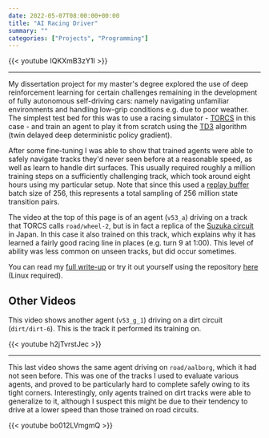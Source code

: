 ```yaml
---
date: 2022-05-07T08:00:00+00:00
title: "AI Racing Driver"
summary: ""
categories: ["Projects", "Programming"]
---
```


{{< youtube IQKXmB3zY1I >}}

---

My dissertation project for my master's degree explored the use of deep reinforcement learning for certain challenges remaining in the development of fully autonomous self-driving cars: namely navigating unfamiliar environments and handling low-grip conditions e.g. due to poor weather. The simplest test bed for this was to use a racing simulator - [TORCS](http://torcs.sourceforge.net/) in this case - and train an agent to play it from scratch using the [TD3](https://arxiv.org/pdf/1802.09477.pdf) algorithm (twin delayed deep deterministic policy gradient).

After some fine-tuning I was able to show that trained agents were able to safely navigate tracks they'd never seen before at a reasonable speed, as well as learn to handle dirt surfaces. This usually required roughly a million training steps on a sufficiently challenging track, which took around eight hours using my particular setup. Note that since this used a [replay buffer](https://datascience.stackexchange.com/questions/20535/what-is-experience-replay-and-what-are-its-benefits) batch size of 256, this represents a total sampling of 256 million state transition pairs.

The video at the top of this page is of an agent (`v53_a`) driving on a track that TORCS calls `road/wheel-2`, but is in fact a replica of the [Suzuka circuit](https://en.wikipedia.org/wiki/Suzuka_International_Racing_Course) in Japan. In this case it also trained on this track, which explains why it has learned a fairly good racing line in places (e.g. turn 9 at 1:00). This level of ability was less common on unseen tracks, but did occur sometimes.

You can read my [full write-up](https://github.com/esummers1/td3-racing-driver/raw/main/docs/Dissertation.pdf) or try it out yourself using the repository [here](https://github.com/esummers1/td3-racing-driver) (Linux required).

## Other Videos

This video shows another agent (`v53_g_1`) driving on a dirt circuit (`dirt/dirt-6`). This is the track it performed its training on.

{{< youtube h2jTvrstJec >}}

---

This last video shows the same agent driving on `road/aalborg`, which it had not seen before. This was one of the tracks I used to evaluate various agents, and proved to be particularly hard to complete safely owing to its tight corners. Interestingly, only agents trained on dirt tracks were able to generalize to it, although I suspect this might be due to their tendency to drive at a lower speed than those trained on road circuits.

{{< youtube bo012LVmgmQ >}}
